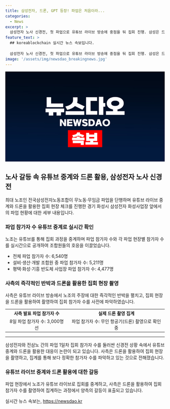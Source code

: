 ```yaml
---
title: 삼성전자, 드론, GPT 등장! 파업은 처음이라...
categories:
  - News
excerpt: >
  삼성전자 노사 신경전, 첫 파업으로 유튜브 라이브 방송에 중점을 둬 집회 진행. 삼성은 드론으로 집회 현장을 챗 GPT로 파악. 노조의 6,540명 중 5,211명이 참가한 파업에 대해 사측은 3,000명 선이라 반박. 무노동, 무임금 파업 선언에 삼성은 생산 시설 차질에 대한 보고가 없다고 주장. 양측의 집회 참가자 수와 파업 영향을 둘러싼 신경전이 이어지고 있다.
feature_text: >
  ## koreablockchain 실시간 뉴스 속보입니다.

  삼성전자 노사 신경전, 첫 파업으로 유튜브 라이브 방송에 중점을 둬 집회 진행. 삼성은 드론으로 집회 현장을 챗 GPT로 파악. 노조의 6,540명 중 5,211명이 참가한 파업에 대해 사측은 3,000명 선이라 반박. 무노동, 무임금 파업 선언에 삼성은 생산 시설 차질에 대한 보고가 없다고 주장. 양측의 집회 참가자 수와 파업 영향을 둘러싼 신경전이 이어지고 있다.
image: '/assets/img/newsdao_breakingnews.jpg'
---
```


<p><img src="/assets/img/newsdao_breakingnews.jpg" alt="koreablockchain 속보" /></p>

<h2 data-ke-size="size26">노사 갈등 속 유튜브 중계와 드론 활용, 삼성전자 노사 신경전</h2>

<p data-ke-size="size16">최대 노조인 전국삼성전자노동조합이 무노동·무임금 파업을 단행하며 유튜브 라이브 중계와 드론을 활용한 집회 현장 체크를 진행한 경기 화성시 삼성전자 화성사업장 앞에서의 파업 현황에 대한 세부 내용입니다.</p>

<h3 data-ke-size="size24">파업 참가자 수 유튜브 중계로 실시간 확인</h3>

<p data-ke-size="size16">노조는 유튜브를 통해 집회 과정을 중계하며 파업 참가자 수와 각 파업 현장별 참가자 수를 실시간으로 공개하여 조합원들의 호응을 이끌었습니다.</p>

<ul>
    <li>전체 파업 참가자 수: 6,540명</li>
    <li>설비·생산·개발 조합원 중 파업 참가자 수: 5,211명</li>
    <li>평택·화성·기흥 반도체 사업장 파업 참가자 수: 4,477명</li>
</ul>

<h3 data-ke-size="size24">사측의 즉각적인 반박과 드론을 활용한 집회 현장 촬영</h3>

<p data-ke-size="size16">사측은 유튜브 라이브 방송에서 노조의 주장에 대한 즉각적인 반박을 펼치고, 집회 현장을 드론을 활용하여 촬영하여 집회 참가자 수를 사전에 파악하였습니다.</p>

<table>
    <tr>
        <td style="text-align: center; height: 17px;"><b>사측 발표 파업 참가자 수</b></td>
        <td style="text-align: center; height: 17px;"><b>실제 드론 촬영 집계</b></td>
    </tr>
    <tr>
        <td style="text-align: center; height: 17px;">8일 파업 참가자 수: 3,000명 선</td>
        <td style="text-align: center; height: 17px;">파업 참가자 수: 무인 항공기(드론) 촬영으로 확인 중</td>
    </tr>
</table>

<hr>

<p data-ke-size="size16">삼성전자와 전삼노 간의 파업 1일차 집회 참가자 수를 둘러싼 신경전 상황 속에서 유튜브 중계와 드론을 활용한 대응이 논란이 되고 있습니다. 사측은 드론을 활용하여 집회 현장을 촬영하고, 집계를 통해 보다 정확한 참가자 수를 파악하고 있는 것으로 전해졌습니다.</p>

<h3 data-ke-size="size24">유튜브 라이브 중계와 드론 활용에 대한 갈등</h3>

<p data-ke-size="size16">파업 현장에서 노조가 유튜브 라이브로 집회를 중계하고, 사측은 드론을 활용하여 집회 참가자 수를 촬영하여 집계하는 과정에서 양측의 갈등이 표출되고 있습니다.</p>
실시간 뉴스 속보는, <a href="https://newsdao.kr" rel="dofollow">https://newsdao.kr</a>



